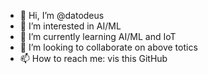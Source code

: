- 👋 Hi, I’m @datodeus
- 👀 I’m interested in AI/ML
- 🌱 I’m currently learning AI/ML and IoT
- 💞️ I’m looking to collaborate on above totics
- 📫 How to reach me: vis this GitHub

<!---
datodeus/datodeus is a ✨ special ✨ repository because its `README.md` (this file) appears on your GitHub profile.
You can click the Preview link to take a look at your changes.
--->
